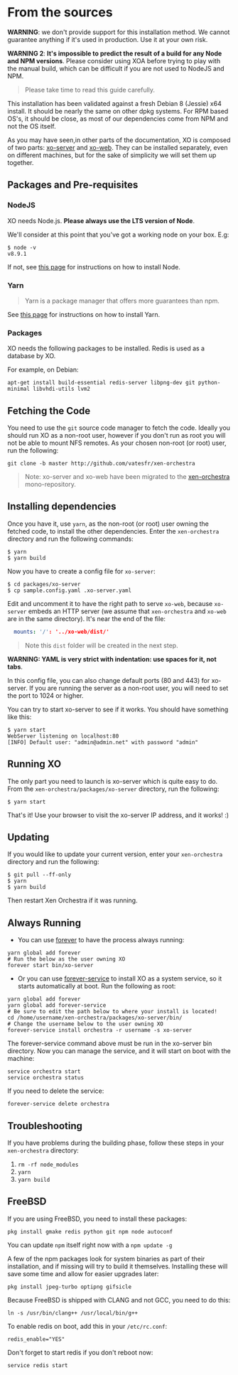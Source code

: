 # From the sources

**WARNING**: we don't provide support for this installation method. We cannot guarantee anything if it's used in production. Use it at your own risk.

**WARNING 2**: **It's impossible to predict the result of a build for any Node and NPM versions**. Please consider using XOA before trying to play with the manual build, which can be difficult if you are not used to NodeJS and NPM.

> Please take time to read this guide carefully.

This installation has been validated against a fresh Debian 8 (Jessie) x64 install. It should be nearly the same on other dpkg systems. For RPM based OS's, it should be close, as most of our dependencies come from NPM and not the OS itself.

As you may have seen,in other parts of the documentation, XO is composed of two parts: [xo-server](https://github.com/vatesfr/xen-orchestra/tree/master/packages/xo-server/) and [xo-web](https://github.com/vatesfr/xen-orchestra/tree/master/packages/xo-web/). They can be installed separately, even on different machines, but for the sake of simplicity we will set them up together.

## Packages and Pre-requisites

### NodeJS

XO needs Node.js. **Please always use the LTS version of Node**.

We'll consider at this point that you've got a working node on your box. E.g:

```
$ node -v
v8.9.1
```

If not, see [this page](https://nodejs.org/en/download/package-manager/) for instructions on how to install Node.

### Yarn

> Yarn is a package manager that offers more guarantees than npm.

See [this page](https://yarnpkg.com/en/docs/install#debian-stable) for instructions on how to install Yarn.

### Packages

XO needs the following packages to be installed. Redis is used as a database by XO.

For example, on Debian:

```
apt-get install build-essential redis-server libpng-dev git python-minimal libvhdi-utils lvm2
```

## Fetching the Code

You need to use the `git` source code manager to fetch the code. Ideally you should run XO as a non-root user, however if you don't run as root you will not be able to mount NFS remotes. As your chosen non-root (or root) user, run the following:

```
git clone -b master http://github.com/vatesfr/xen-orchestra
```

> Note: xo-server and xo-web have been migrated to the [xen-orchestra](https://github.com/vatesfr/xen-orchestra) mono-repository.

## Installing dependencies

Once you have it, use `yarn`, as the non-root (or root) user owning the fetched code, to install the other dependencies. Enter the `xen-orchestra` directory and run the following commands:

```
$ yarn
$ yarn build
```

Now you have to create a config file for `xo-server`:

```
$ cd packages/xo-server
$ cp sample.config.yaml .xo-server.yaml
```

Edit and uncomment it to have the right path to serve `xo-web`, because `xo-server` embeds an HTTP server (we assume that `xen-orchestra` and `xo-web` are in the same directory). It's near the end of the file:

```yaml
  mounts: '/': '../xo-web/dist/'
```
> Note this `dist` folder will be created in the next step.

**WARNING: YAML is very strict with indentation: use spaces for it, not tabs**.

In this config file, you can also change default ports (80 and 443) for xo-server. If you are running the server as a non-root user, you will need to set the port to 1024 or higher.

You can try to start xo-server to see if it works. You should have something like this:

```
$ yarn start
WebServer listening on localhost:80
[INFO] Default user: "admin@admin.net" with password "admin"
```

## Running XO

The only part you need to launch is xo-server which is quite easy to do. From the `xen-orchestra/packages/xo-server` directory, run the following:

```
$ yarn start
```
That's it! Use your browser to visit the xo-server IP address, and it works! :)

## Updating

If you would like to update your current version, enter your `xen-orchestra` directory and run the following:

```
$ git pull --ff-only
$ yarn
$ yarn build
```
Then restart Xen Orchestra if it was running.

## Always Running

- You can use [forever](https://github.com/nodejitsu/forever) to have the process always running:

```
yarn global add forever
# Run the below as the user owning XO
forever start bin/xo-server
```

- Or you can use  [forever-service](https://github.com/zapty/forever-service) to install XO as a system service, so it starts automatically at boot. Run the following as root:

```
yarn global add forever
yarn global add forever-service
# Be sure to edit the path below to where your install is located!
cd /home/username/xen-orchestra/packages/xo-server/bin/
# Change the username below to the user owning XO
forever-service install orchestra -r username -s xo-server
```

The forever-service command above must be run in the xo-server bin directory. Now you can manage the service, and it will start on boot with the machine:

```
service orchestra start
service orchestra status
```

If you need to delete the service:

```
forever-service delete orchestra
```




## Troubleshooting

If you have problems during the building phase, follow these steps in your `xen-orchestra` directory:

1. `rm -rf node_modules`
1. `yarn`
1. `yarn build`

## FreeBSD

If you are using FreeBSD, you need to install these packages:

```
pkg install gmake redis python git npm node autoconf
```

You can update `npm` itself right now with a `npm update -g`

A few of the npm packages look for system binaries as part of their installation, and if missing will try to build it themselves. Installing these will save some time and allow for easier upgrades later:

```
pkg install jpeg-turbo optipng gifsicle
```

Because FreeBSD is shipped with CLANG and not GCC, you need to do this:

```
ln -s /usr/bin/clang++ /usr/local/bin/g++
```

To enable redis on boot, add this in your `/etc/rc.conf`:

```
redis_enable="YES"
```

Don't forget to start redis if you don't reboot now:

```
service redis start
```
